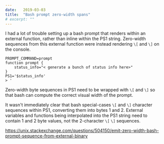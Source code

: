 ```yaml
---
date:   2019-03-03
title:  "Bash prompt zero-width spans"
# excerpt: ""
---
```


I had a lot of trouble setting up a bash prompt that renders within an external function, rather than inline within the PS1 string.
Zero-width sequences from this external function were instead rendering `\[` and `\]` on the console.

```
PROMPT_COMMAND=prompt
function prompt {
    status_info="< generate a bunch of status info here>"
}
PS1='$status_info'
> '
```

Zero-width byte sequences in PS1 need to be wrapped with `\[` and `\]` so that bash can compute the correct visual width of the prompt.

It wasn't immediately clear that bash special-cases `\[` and `\]` character sequences within PS1, converting them into bytes 1 and 2.
External variables and functions being interpolated into the PS1 string need to contain 1 and 2 byte values, not the 2-character `\[` `\]`
sequences.

https://unix.stackexchange.com/questions/504150/emit-zero-width-bash-prompt-sequence-from-external-binary
